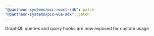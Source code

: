 ```yaml
---
"@pantheon-systems/pcc-react-sdk": patch
"@pantheon-systems/pcc-vue-sdk": patch
---
```


GraphQL queries and query hooks are now exposed for custom usage
